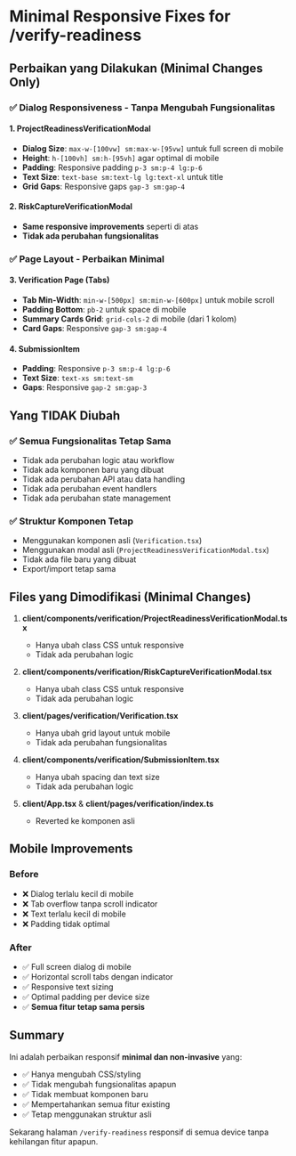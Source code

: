 # Minimal Responsive Fixes for /verify-readiness

## Perbaikan yang Dilakukan (Minimal Changes Only)

### ✅ **Dialog Responsiveness - Tanpa Mengubah Fungsionalitas**

#### 1. ProjectReadinessVerificationModal
- **Dialog Size**: `max-w-[100vw] sm:max-w-[95vw]` untuk full screen di mobile
- **Height**: `h-[100vh] sm:h-[95vh]` agar optimal di mobile
- **Padding**: Responsive padding `p-3 sm:p-4 lg:p-6`
- **Text Size**: `text-base sm:text-lg lg:text-xl` untuk title
- **Grid Gaps**: Responsive gaps `gap-3 sm:gap-4`

#### 2. RiskCaptureVerificationModal  
- **Same responsive improvements** seperti di atas
- **Tidak ada perubahan fungsionalitas**

### ✅ **Page Layout - Perbaikan Minimal**

#### 3. Verification Page (Tabs)
- **Tab Min-Width**: `min-w-[500px] sm:min-w-[600px]` untuk mobile scroll
- **Padding Bottom**: `pb-2` untuk space di mobile
- **Summary Cards Grid**: `grid-cols-2` di mobile (dari 1 kolom)
- **Card Gaps**: Responsive `gap-3 sm:gap-4`

#### 4. SubmissionItem
- **Padding**: Responsive `p-3 sm:p-4 lg:p-6`
- **Text Size**: `text-xs sm:text-sm` 
- **Gaps**: Responsive `gap-2 sm:gap-3`

## Yang TIDAK Diubah

### ✅ **Semua Fungsionalitas Tetap Sama**
- Tidak ada perubahan logic atau workflow
- Tidak ada komponen baru yang dibuat
- Tidak ada perubahan API atau data handling
- Tidak ada perubahan event handlers
- Tidak ada perubahan state management

### ✅ **Struktur Komponen Tetap**
- Menggunakan komponen asli (`Verification.tsx`)
- Menggunakan modal asli (`ProjectReadinessVerificationModal.tsx`)
- Tidak ada file baru yang dibuat
- Export/import tetap sama

## Files yang Dimodifikasi (Minimal Changes)

1. **client/components/verification/ProjectReadinessVerificationModal.tsx**
   - Hanya ubah class CSS untuk responsive
   - Tidak ada perubahan logic

2. **client/components/verification/RiskCaptureVerificationModal.tsx**
   - Hanya ubah class CSS untuk responsive
   - Tidak ada perubahan logic

3. **client/pages/verification/Verification.tsx**
   - Hanya ubah grid layout untuk mobile
   - Tidak ada perubahan fungsionalitas

4. **client/components/verification/SubmissionItem.tsx**
   - Hanya ubah spacing dan text size
   - Tidak ada perubahan logic

5. **client/App.tsx** & **client/pages/verification/index.ts**
   - Reverted ke komponen asli

## Mobile Improvements

### Before
- ❌ Dialog terlalu kecil di mobile
- ❌ Tab overflow tanpa scroll indicator
- ❌ Text terlalu kecil di mobile
- ❌ Padding tidak optimal

### After  
- ✅ Full screen dialog di mobile
- ✅ Horizontal scroll tabs dengan indicator
- ✅ Responsive text sizing
- ✅ Optimal padding per device size
- ✅ **Semua fitur tetap sama persis**

## Summary

Ini adalah perbaikan responsif **minimal dan non-invasive** yang:
- ✅ Hanya mengubah CSS/styling
- ✅ Tidak mengubah fungsionalitas apapun
- ✅ Tidak membuat komponen baru
- ✅ Mempertahankan semua fitur existing
- ✅ Tetap menggunakan struktur asli

Sekarang halaman `/verify-readiness` responsif di semua device tanpa kehilangan fitur apapun.
